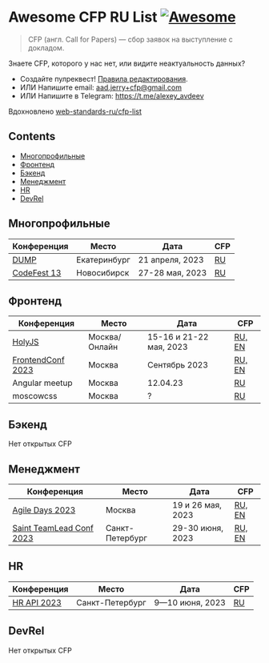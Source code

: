 # Awesome CFP RU List [![Awesome](https://awesome.re/badge.svg)](https://awesome.re)

> CFP (англ. Call for Papers) — сбор заявок на выступление с докладом.

Знаете CFP, которого у нас нет, или видите неактуальность данных?

- Создайте пулреквест! [Правила редактирования](CONTRIBUTING.md).
- ИЛИ Напишите email: aad.jerry+cfp@gmail.com
- ИЛИ Напишите в Telegram: https://t.me/alexey_avdeev

Вдохновлено [web-standards-ru/cfp-list](https://github.com/web-standards-ru/cfp-list)

## Contents

- [Многопрофильные](#многопрофильные)
- [Фронтенд](#фронтенд)
- [Бэкенд](#бэкенд)
- [Менеджмент](#менеджмент)
- [HR](#hr)
- [DevRel](#devrel)

## Многопрофильные

| Конференция                            | Место        | Дата            | CFP                                                       |
| -------------------------------------- | ------------ | --------------- | --------------------------------------------------------- |
| [DUMP](https://dump-ekb.ru/)           | Екатеринбург | 21 апреля, 2023 | [RU](https://dump-ekb.ru/for_speakers)                    |
| [CodeFest 13](https://13.codefest.ru/) | Новосибирск  | 27-28 мая, 2023 | [RU](https://13.codefest.ru/speakers/ru/call-for-papers/) |

## Фронтенд

| Конференция                                              | Место         | Дата                    | CFP                                                                        |
| -------------------------------------------------------- | ------------- | ----------------------- | -------------------------------------------------------------------------- |
| [HolyJS](https://holyjs.ru/)                             | Москва/Онлайн | 15-16 и 21-22 мая, 2023 | [RU, EN](https://holyjs.ru/callforpapers/)                                 |
| [FrontendConf 2023](https://frontendconf.ru/moscow/2023) | Москва        | Сентябрь 2023           | [RU, EN](https://conf.ontico.ru/lectures/propose?conference=fc2023-moscow) |
| Angular meetup                                           | Москва        | 12.04.23                | [RU](https://polls.tinkoff.ru/s/cldsoah23002801kfhuej4vkr)                 |
| moscowcss                                                | Москва        | ?                       | [RU](clc.to/moscowcss_cfp)                                                 |

## Бэкенд

Нет открытых CFP

## Менеджмент

| Конференция                                                  | Место           | Дата              | CFP                                                                     |
| ------------------------------------------------------------ | --------------- | ----------------- | ----------------------------------------------------------------------- |
| [Agile Days 2023](https://agiledays.ru/)                     | Москва          | 19 и 26 мая, 2023 | [RU, EN](https://agiledays.ru/speakers/)                                |
| [Saint TeamLead Conf 2023](https://teamleadconf.ru/spb/2023) | Санкт-Петербург | 29-30 июня, 2023  | [RU, EN](https://conf.ontico.ru/lectures/propose?conference=tl2023-spb) |

## HR

| Конференция                           | Место           | Дата            | CFP                                      |
| ------------------------------------- | --------------- | --------------- | ---------------------------------------- |
| [HR API 2023](https://hrapiconf.com/) | Санкт-Петербург | 9—10 июня, 2023 | [RU](https://hrapiconf.com/speaker#form) |

## DevRel

Нет открытых CFP
